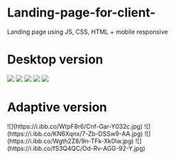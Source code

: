 # Landing-page-for-client-
Landing page using JS, CSS, HTML + mobile responsive 


<h1>Desktop version</h1>

![](https://i.ibb.co/zX0Qyk0/Umbg-He-OKKo8.jpg)
![](https://i.ibb.co/fGjvVpv/9c-Xa-Yrl-Zdvw.jpg)
![](https://i.ibb.co/0q7dTpH/Hn554-Be-Yq-RM.jpg)
![](https://i.ibb.co/tbqNWs0/r4ip-pwd2-A.jpg)
![](https://i.ibb.co/TPyHYTJ/b-Df-a-WCGCrs.jpg)

<h1>Adaptive version</h1>
![](https://i.ibb.co/WtpF8r6/Cnf-Gar-Y032c.jpg)
![](https://i.ibb.co/KN6Xqnx/7-Zb-DSSw9-AA.jpg)
![](https://i.ibb.co/Wgth2Z8/9n-TFk-Xk0lw.jpg)
![](https://i.ibb.co/fS3Q4QC/Od-Rv-AGG-92-Y.jpg)
